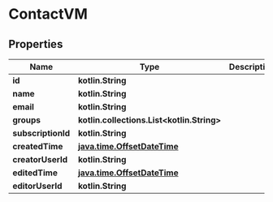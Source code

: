 
# ContactVM

## Properties
Name | Type | Description | Notes
------------ | ------------- | ------------- | -------------
**id** | **kotlin.String** |  |  [optional]
**name** | **kotlin.String** |  |  [optional]
**email** | **kotlin.String** |  |  [optional]
**groups** | **kotlin.collections.List&lt;kotlin.String&gt;** |  |  [optional]
**subscriptionId** | **kotlin.String** |  |  [optional]
**createdTime** | [**java.time.OffsetDateTime**](java.time.OffsetDateTime.md) |  |  [optional]
**creatorUserId** | **kotlin.String** |  |  [optional]
**editedTime** | [**java.time.OffsetDateTime**](java.time.OffsetDateTime.md) |  |  [optional]
**editorUserId** | **kotlin.String** |  |  [optional]



